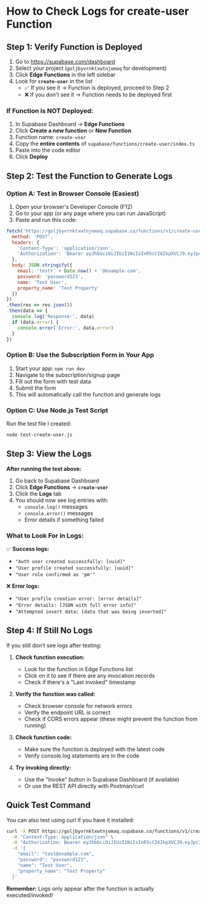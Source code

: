 # How to Check Logs for create-user Function

## Step 1: Verify Function is Deployed

1. Go to https://supabase.com/dashboard
2. Select your project (`goljbyvrnktxwtnjomaq` for development)
3. Click **Edge Functions** in the left sidebar
4. Look for **`create-user`** in the list
   - ✅ If you see it → Function is deployed, proceed to Step 2
   - ❌ If you don't see it → Function needs to be deployed first

### If Function is NOT Deployed:

1. In Supabase Dashboard → **Edge Functions**
2. Click **Create a new function** or **New Function**
3. Function name: `create-user`
4. Copy the **entire contents** of `supabase/functions/create-user/index.ts`
5. Paste into the code editor
6. Click **Deploy**

## Step 2: Test the Function to Generate Logs

### Option A: Test in Browser Console (Easiest)

1. Open your browser's Developer Console (F12)
2. Go to your app (or any page where you can run JavaScript)
3. Paste and run this code:

```javascript
fetch('https://goljbyvrnktxwtnjomaq.supabase.co/functions/v1/create-user', {
  method: 'POST',
  headers: {
    'Content-Type': 'application/json',
    'Authorization': 'Bearer eyJhbGciOiJIUzI1NiIsInR5cCI6IkpXVCJ9.eyJpc3MiOiJzdXBhYmFzZSIsInJlZiI6ImdvbGpieXZybmt0eHd0bmpvbWFxIiwicm9sZSI6ImFub24iLCJpYXQiOjE3NjE2MTM0NzcsImV4cCI6MjA3NzE4OTQ3N30.qUU-teO-8RSitnM6GemwjcaezVDD6eJcNYUmxL8O5Bw'
  },
  body: JSON.stringify({
    email: 'test+' + Date.now() + '@example.com',
    password: 'password123',
    name: 'Test User',
    property_name: 'Test Property'
  })
})
.then(res => res.json())
.then(data => {
  console.log('Response:', data)
  if (data.error) {
    console.error('Error:', data.error)
  }
})
```

### Option B: Use the Subscription Form in Your App

1. Start your app: `npm run dev`
2. Navigate to the subscription/signup page
3. Fill out the form with test data
4. Submit the form
5. This will automatically call the function and generate logs

### Option C: Use Node.js Test Script

Run the test file I created:

```bash
node test-create-user.js
```

## Step 3: View the Logs

**After running the test above:**

1. Go back to Supabase Dashboard
2. Click **Edge Functions** → **`create-user`**
3. Click the **Logs** tab
4. You should now see log entries with:
   - `console.log()` messages
   - `console.error()` messages
   - Error details if something failed

### What to Look For in Logs:

✅ **Success logs:**
- `"Auth user created successfully: [uuid]"`
- `"User profile created successfully: [uuid]"`
- `"User role confirmed as 'pm'"`

❌ **Error logs:**
- `"User profile creation error: [error details]"`
- `"Error details: [JSON with full error info]"`
- `"Attempted insert data: [data that was being inserted]"`

## Step 4: If Still No Logs

If you still don't see logs after testing:

1. **Check function execution:**
   - Look for the function in Edge Functions list
   - Click on it to see if there are any invocation records
   - Check if there's a "Last invoked" timestamp

2. **Verify the function was called:**
   - Check browser console for network errors
   - Verify the endpoint URL is correct
   - Check if CORS errors appear (these might prevent the function from running)

3. **Check function code:**
   - Make sure the function is deployed with the latest code
   - Verify console.log statements are in the code

4. **Try invoking directly:**
   - Use the "Invoke" button in Supabase Dashboard (if available)
   - Or use the REST API directly with Postman/curl

## Quick Test Command

You can also test using curl if you have it installed:

```bash
curl -X POST https://goljbyvrnktxwtnjomaq.supabase.co/functions/v1/create-user \
  -H "Content-Type: application/json" \
  -H "Authorization: Bearer eyJhbGciOiJIUzI1NiIsInR5cCI6IkpXVCJ9.eyJpc3MiOiJzdXBhYmFzZSIsInJlZiI6ImdvbGpieXZybmt0eHd0bmpvbWFxIiwicm9sZSI6ImFub24iLCJpYXQiOjE3NjE2MTM0NzcsImV4cCI6MjA3NzE4OTQ3N30.qUU-teO-8RSitnM6GemwjcaezVDD6eJcNYUmxL8O5Bw" \
  -d '{
    "email": "test@example.com",
    "password": "password123",
    "name": "Test User",
    "property_name": "Test Property"
  }'
```

**Remember:** Logs only appear after the function is actually executed/invoked!

